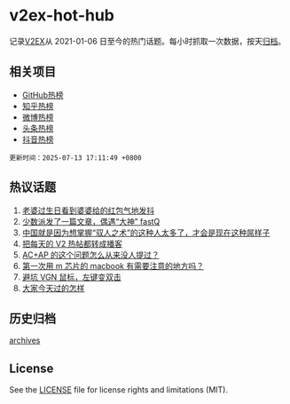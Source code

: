 # v2ex-hot-hub

 记录[V2EX](https://www.v2ex.com/)从 2021-01-06 日至今的热门话题。每小时抓取一次数据，按天[归档](archives)。
 
 ## 相关项目

- [GitHub热榜](https://github.com/lonnyzhang423/github-hot-hub)
- [知乎热榜](https://github.com/lonnyzhang423/zhihu-hot-hub)
- [微博热榜](https://github.com/lonnyzhang423/weibo-hot-hub)
- [头条热榜](https://github.com/lonnyzhang423/toutiao-hot-hub)
- [抖音热榜](https://github.com/lonnyzhang423/douyin-hot-hub)


 `更新时间：2025-07-13 17:11:49 +0800`

## 热议话题

1. [老婆过生日看到婆婆给的红包气地发抖](https://www.v2ex.com/t/1144884)
1. [少数派发了一篇文章，偶遇“大神” fastQ](https://www.v2ex.com/t/1144850)
1. [中国就是因为想掌握“驭人之术”的这种人太多了，才会是现在这种屌样子](https://www.v2ex.com/t/1144819)
1. [把每天的 V2 热帖都转成播客](https://www.v2ex.com/t/1144851)
1. [AC+AP 的这个问题怎么从来没人提过？](https://www.v2ex.com/t/1144799)
1. [第一次用 m 芯片的 macbook 有需要注意的地方吗？](https://www.v2ex.com/t/1144810)
1. [避坑 VGN 鼠标，左键变双击](https://www.v2ex.com/t/1144879)
1. [大家今天过的怎样](https://www.v2ex.com/t/1144807)

## 历史归档

[archives](archives)

## License

See the [LICENSE](LICENSE) file for license rights and limitations (MIT).

